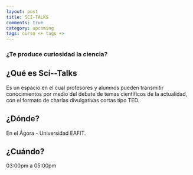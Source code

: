 ```yaml
---
layout: post
title: SCI-TALKS
comments: true
category: upcoming
tags: curso <+ tags +>
---
```

### ¿Te produce curiosidad la ciencia?

## ¿Qué es Sci--Talks
Es un espacio en el cual profesores y alumnos pueden transmitir conocimientos
por medio del debate de temas científicos de la actualidad, con el formato de charlas
divulgativas cortas tipo TED.

## ¿Dónde?
En el Ágora - Universidad EAFIT.

## ¿Cuándo?
03:00pm a 05:00pm
